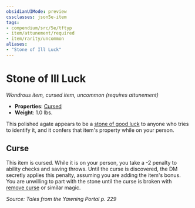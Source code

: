```yaml
---
obsidianUIMode: preview
cssclasses: json5e-item
tags:
- compendium/src/5e/tftyp
- item/attunement/required
- item/rarity/uncommon
aliases: 
- "Stone of Ill Luck"
---
```

# Stone of Ill Luck
*Wondrous item, cursed item, uncommon (requires attunement)*  

- **Properties**: [Cursed](TTRPG/Source%20Material/Mechanics/Rules/item-properties.md#Cursed%20Items)
- **Weight**: 1.0 lbs.

This polished agate appears to be a [stone of good luck](TTRPG/Source%20Material/Mechanics/items/stone-of-good-luck.md) to anyone who tries to identify it, and it confers that item's property while on your person.

## Curse

This item is cursed. While it is on your person, you take a -2 penalty to ability checks and saving throws. Until the curse is discovered, the DM secretly applies this penalty, assuming you are adding the item's bonus. You are unwilling to part with the stone until the curse is broken with [remove curse](TTRPG/Source%20Material/Mechanics/spells/remove-curse.md) or similar magic.

*Source: Tales from the Yawning Portal p. 229*